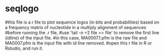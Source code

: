 # seqlogo
#this file is a r file to plot sequence logos (in bits and probabilities)  based on a frequency matrix of nucleotide in a multiply alignment of sequences
#before running the .r file, 
#use 'tail -n +2 file >> file' to remove the first line (idline) of the input file.
#in this case, MA0007.1.pfm is the raw file and MA0007.pfm is the input file with id line removed.
#open this r file in R or Rstudio, and run it.
